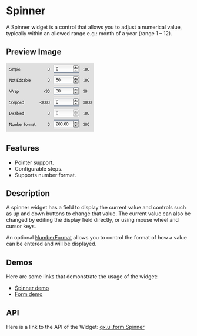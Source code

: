 Spinner
=======

A Spinner widget is a control that allows you to adjust a numerical value, typically within an allowed range e.g.: month of a year (range 1 – 12).

Preview Image
-------------

![Spinner](spinner.png)

Features
--------

-   Pointer support.
-   Configurable steps.
-   Supports number format.

Description
-----------

A spinner widget has a field to display the current value and controls such as up and down buttons to change that value. The current value can also be changed by editing the display field directly, or using mouse wheel and cursor keys.

An optional [NumberFormat](http://www.qooxdoo.org/devel/api/#qx.util.format.NumberFormat) allows you to control the format of how a value can be entered and will be displayed.

Demos
-----

Here are some links that demonstrate the usage of the widget:

-   [Spinner demo](http://www.qooxdoo.org/devel/demobrowser/#widget~Spinner.html)
-   [Form demo](http://www.qooxdoo.org/devel/demobrowser/#showcase~Form.html)

API
---

Here is a link to the API of the Widget:
[qx.ui.form.Spinner](http://www.qooxdoo.org/devel/api/#qx.ui.form.Spinner)
